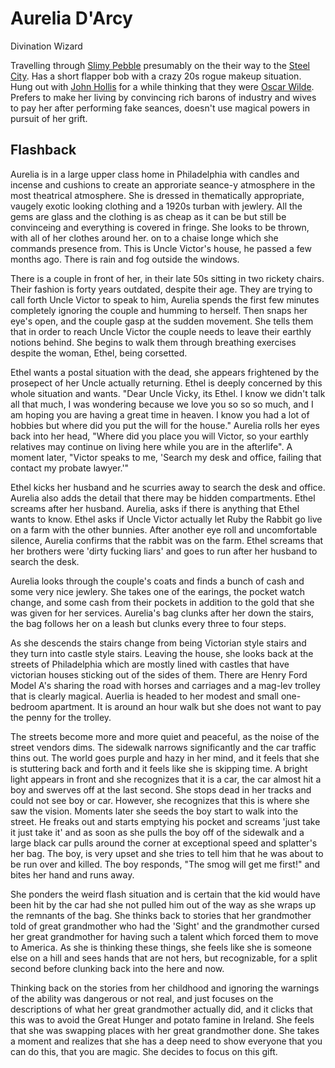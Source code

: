 # Aurelia D'Arcy
Divination Wizard

Travelling through [Slimy Pebble](SlimyPebble) presumably on the their way to the [Steel City](SteelCity).  Has a short flapper bob with a crazy 20s rogue makeup situation. Hung out with [John Hollis](Ayamar) for a while thinking that they were [Oscar Wilde](OscarWilde.md). Prefers to make her living by convincing rich barons of industry and wives to pay her after performing fake seances, doesn't use magical powers in pursuit of her grift. 

## Flashback 
Aurelia is in a large upper class home in Philadelphia with candles and incense and cushions to create an approriate seance-y atmosphere in the most theatrical atmosphere. She is dressed in thematically appropriate, vaugely exotic looking clothing and a 1920s turban with jewlery. All the gems are glass and the clothing is as cheap as it can be but still be convinceing and everything is covered in fringe. She looks to be thrown, with all of her clothes around her. on to a chaise longe which she commands presence from. This is Uncle Victor's house, he passed a few months ago. There is rain and fog outside the windows. 

There is a couple in front of her, in their late 50s sitting in two rickety chairs. Their fashion is forty years outdated, despite their age. They are trying to call forth Uncle Victor to speak to him, Aurelia spends the first few minutes completely ignoring the couple and humming to herself. Then snaps her eye's open, and the couple gasp at the sudden movement. She tells them that in order to reach Uncle Victor the couple needs to leave their earthly notions behind. She begins to walk them through breathing exercises despite the woman, Ethel, being corsetted. 

Ethel wants a postal situation with the dead, she appears frightened by the prosepect of her Uncle actually returning. Ethel is deeply concerned by this whole situation and wants. "Dear Uncle Vicky, its Ethel. I know we didn't talk all that much, I was wondering because we love you so so so much, and I am hoping you are having a great time in heaven. I know you had a lot of hobbies but where did you put the will for the house." Aurelia rolls her eyes back into her head, "Where did you place you will Victor, so your earthly relatives may continue on living here while you are in the afterlife". A moment later, "Victor speaks to me, 'Search my desk and office, failing that contact my probate lawyer.'" 

Ethel kicks her husband and he scurries away to search the desk and office. Aurelia also adds the detail that there may be hidden compartments. Ethel screams after her husband. Aurelia, asks if there is anything that Ethel wants to know. Ethel asks if Uncle Victor actually let Ruby the Rabbit go live on a farm with the other bunnies. After another eye roll and uncomfortable silence, Aurelia confirms that the rabbit was on the farm. Ethel screams that her brothers were 'dirty fucking liars' and goes to run after her husband to search the desk. 

Aurelia looks through the couple's coats and finds a bunch of cash and some very nice jewlery. She takes one of the earings, the pocket watch change, and some cash from their pockets in addition to the gold that she was given for her services. Aurelia's bag clunks after her down the stairs, the bag follows her on a leash but clunks every three to four steps. 

As she descends the stairs change from being Victorian style stairs and they turn into castle style stairs. Leaving the house, she looks back at the streets of Philadelphia which are mostly lined with castles that have victorian houses sticking out of the sides of them. There are Henry Ford Model A's sharing the road with horses and carriages and a mag-lev trolley that is clearly magical. Auerlia is headed to her modest and small one-bedroom apartment. It is around an hour walk but she does not want to pay the penny for the trolley. 

The streets become more and more quiet and peaceful, as the noise of the street vendors dims. The sidewalk narrows significantly and the car traffic thins out. The world goes purple and hazy in her mind, and it feels that she is stuttering back and forth and it feels like she is skipping time. A bright light appears in front and she recognizes that it is a car, the car almost hit a boy and swerves off at the last second. She stops dead in her tracks and could not see boy or car. However, she recognizes that this is where she saw the vision. Moments later she seeds the boy start to walk into the street. He freaks out and starts emptying his pocket and screams 'just take it just take it' and as soon as she pulls the boy off of the sidewalk and a large black car pulls around the corner at exceptional speed and splatter's her bag. The boy, is very upset and she tries to tell him that he was about to be run over and killed. The boy responds, "The smog will get me first!" and bites her hand and runs away.

She ponders the weird flash situation and is certain that the kid would have been hit by the car had she not pulled him out of the way as she wraps up the remnants of the bag. She thinks back to stories that her grandmother told of great grandmother who had the 'Sight' and the grandmother cursed her great grandmother for having such a talent which forced them to move to America. As she is thinking these things, she feels like she is someone else on a hill and sees hands that are not hers, but recognizable, for a split second before clunking back into the here  and now. 

Thinking back on the stories from her childhood and ignoring the warnings of the ability was dangerous or not real, and just focuses on the descriptions of what her great grandmother actually did, and it clicks that this was to avoid the Great Hunger and potato famine in Ireland. She feels that she was swapping places with her great grandmother done. She takes a moment and realizes that she has a deep need to show everyone that you can do this, that you are magic. She decides to focus on this gift.